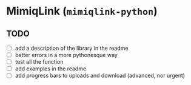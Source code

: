 # MimiqLink (`mimiqlink-python`)

## TODO

- [ ] add a description of the library in the readme
- [ ] better errors in a more pythonesque way
- [ ] test all the function
- [ ] add examples in the readme
- [ ] add progress bars to uploads and download (advanced, nor urgent)
